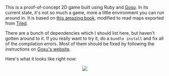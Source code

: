 This is a proof-of-concept 2D game built using Ruby and [Gosu](https://www.libgosu.org/). In its current state, it's not so much a game, more a little environment you can run around in. It is based on [this amazing book](https://leanpub.com/developing-games-with-ruby/read), modified to read maps exported from [Tiled](http://www.mapeditor.org/).

There are a bunch of dependencies which I should list here, but haven't gotten around to it. If you really want to try it, do a `bundle install` and fix all of the compilation errors. Most of them should be fixed by following the instructions on [Gosu's website](https://www.libgosu.org/).

Here's what it looks like right now:

<p align="center">
  <a href="https://i.imgur.com/2byEkks.gifv">
    <img src="https://user-images.githubusercontent.com/761640/50717860-6aa9ae80-103f-11e9-921a-809d23c1d2c8.gif">
  </a>
</p>
